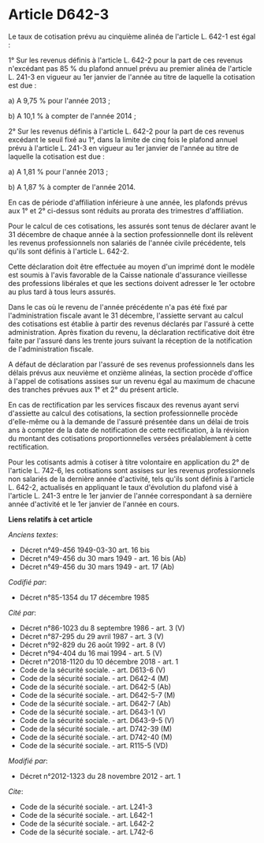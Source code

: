 # Article D642-3

Le taux de cotisation prévu au cinquième alinéa de l'article L. 642-1 est égal : 

1° Sur les revenus définis à l'article L. 642-2 pour la part de ces revenus n'excédant pas 85 % du plafond annuel prévu au
premier alinéa de l'article L. 241-3 en vigueur au 1er janvier de l'année au titre de laquelle la cotisation est due : 

a) A 9,75 % pour l'année 2013 ; 

b) A 10,1 % à compter de l'année 2014 ;

2° Sur les revenus définis à l'article L. 642-2 pour la part de ces revenus excédant le seuil fixé au 1°, dans la limite de
cinq fois le plafond annuel prévu à l'article L. 241-3 en vigueur au 1er janvier de l'année au titre de laquelle la
cotisation est due : 

a) A 1,81 % pour l'année 2013 ; 

b) A 1,87 % à compter de l'année 2014. 

En cas de période d'affiliation inférieure à une année, les plafonds prévus aux 1° et 2° ci-dessus sont réduits au prorata
des trimestres d'affiliation. 

Pour le calcul de ces cotisations, les assurés sont tenus de déclarer avant le 31 décembre de chaque année à la section
professionnelle dont ils relèvent les revenus professionnels non salariés de l'année civile précédente, tels qu'ils sont
définis à l'article L. 642-2. 

Cette déclaration doit être effectuée au moyen d'un imprimé dont le modèle est soumis à l'avis favorable de la Caisse
nationale d'assurance vieillesse des professions libérales et que les sections doivent adresser le 1er octobre au plus tard à
tous leurs assurés. 

Dans le cas où le revenu de l'année précédente n'a pas été fixé par l'administration fiscale avant le 31 décembre, l'assiette
servant au calcul des cotisations est établie à partir des revenus déclarés par l'assuré à cette administration. Après
fixation du revenu, la déclaration rectificative doit être faite par l'assuré dans les trente jours suivant la réception de
la notification de l'administration fiscale. 

A défaut de déclaration par l'assuré de ses revenus professionnels dans les délais prévus aux neuvième et onzième alinéas, la
section procède d'office à l'appel de cotisations assises sur un revenu égal au maximum de chacune des tranches prévues aux
1° et 2° du présent article. 

En cas de rectification par les services fiscaux des revenus ayant servi d'assiette au calcul des cotisations, la section
professionnelle procède d'elle-même ou à la demande de l'assuré présentée dans un délai de trois ans à compter de la date de
notification de cette rectification, à la révision du montant des cotisations proportionnelles versées préalablement à cette
rectification. 

Pour les cotisants admis à cotiser à titre volontaire en application du 2° de l'article L. 742-6, les cotisations sont
assises sur les revenus professionnels non salariés de la dernière année d'activité, tels qu'ils sont définis à l'article L.
642-2, actualisés en appliquant le taux d'évolution du plafond visé à l'article L. 241-3 entre le 1er janvier de l'année
correspondant à sa dernière année d'activité et le 1er janvier de l'année en cours.

**Liens relatifs à cet article**

_Anciens textes_:

  - Décret n°49-456 1949-03-30 art. 16 bis
  - Décret n°49-456 du 30 mars 1949 - art. 16 bis (Ab)
  - Décret n°49-456 du 30 mars 1949 - art. 17 (Ab)

_Codifié par_:

  - Décret n°85-1354 du 17 décembre 1985

_Cité par_:

  - Décret n°86-1023 du 8 septembre 1986 - art. 3 (V)
  - Décret n°87-295 du 29 avril 1987 - art. 3 (V)
  - Décret n°92-829 du 26 août 1992 - art. 8 (V)
  - Décret n°94-404 du 16 mai 1994 - art. 5 (V)
  - Décret n°2018-1120 du 10 décembre 2018 - art. 1
  - Code de la sécurité sociale. - art. D613-6 (V)
  - Code de la sécurité sociale. - art. D642-4 (M)
  - Code de la sécurité sociale. - art. D642-5 (Ab)
  - Code de la sécurité sociale. - art. D642-5-7 (M)
  - Code de la sécurité sociale. - art. D642-7 (Ab)
  - Code de la sécurité sociale. - art. D643-1 (V)
  - Code de la sécurité sociale. - art. D643-9-5 (V)
  - Code de la sécurité sociale. - art. D742-39 (M)
  - Code de la sécurité sociale. - art. D742-40 (M)
  - Code de la sécurité sociale. - art. R115-5 (VD)

_Modifié par_:

  - Décret n°2012-1323 du 28 novembre 2012 - art. 1

_Cite_:

  - Code de la sécurité sociale. - art. L241-3
  - Code de la sécurité sociale. - art. L642-1
  - Code de la sécurité sociale. - art. L642-2
  - Code de la sécurité sociale. - art. L742-6

